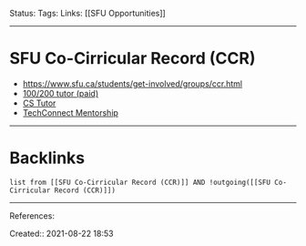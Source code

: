 Status: 
Tags: 
Links: [[SFU Opportunities]]
___
# SFU Co-Cirricular Record (CCR)
- https://www.sfu.ca/students/get-involved/groups/ccr.html
- [100/200 tutor (paid)](https://www.sfu.ca/students/get-involved/programs-and-opportunities/student-athlete.html)
- [CS Tutor](https://www.sfu.ca/students/get-involved/programs-and-opportunities/physics-peer-educator1.html)
- [TechConnect Mentorship](https://www.sfu.ca/students/get-involved/programs-and-opportunities/TechConnect.html)
___
# Backlinks
```dataview
list from [[SFU Co-Cirricular Record (CCR)]] AND !outgoing([[SFU Co-Cirricular Record (CCR)]])
```
___
References:

Created:: 2021-08-22 18:53
